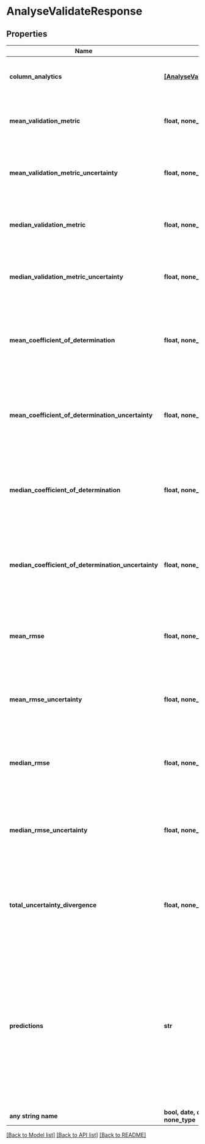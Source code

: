 # AnalyseValidateResponse


## Properties
Name | Type | Description | Notes
------------ | ------------- | ------------- | -------------
**column_analytics** | [**[AnalyseValidateResponseColumnAnalytics]**](AnalyseValidateResponseColumnAnalytics.md) | Information about the predictions in each column.  Each object in the array corresponds to a column and is ordered according to the order in the given dataset. | 
**mean_validation_metric** | **float, none_type** | Mean validation metric across all non-descriptor columns (R^2 for continuous and ordinal columns, MCC for categorical columns). Will be null if the validation metric for every column is null. | [optional] 
**mean_validation_metric_uncertainty** | **float, none_type** | Uncertainty in the mean validation metric across all non-descriptor columns (R^2 for continuous and ordinal columns, MCC for categorical columns). Will be null if the validation metric for every column is null. | [optional] 
**median_validation_metric** | **float, none_type** | Median validation metric across all non-descriptor columns (R^2 for continuous and ordinal columns, MCC for categorical columns). Will be null if the validation metric for every column is null. | [optional] 
**median_validation_metric_uncertainty** | **float, none_type** | Uncertainty in the median validation metric across all non-descriptor columns (R^2 for continuous and ordinal columns, MCC for categorical columns). Will be null if the validation metric for every column is null. | [optional] 
**mean_coefficient_of_determination** | **float, none_type** | Mean coefficient of determination across all non-descriptor columns. Will be null if the coefficient of determination for every column is null. Deprecated, see &#x60;meanValidationMetric&#x60; for information on the mean performance of columns across all columns | [optional] 
**mean_coefficient_of_determination_uncertainty** | **float, none_type** | Uncertainty in the mean coefficient of determination across all non-descriptor columns. Will be null if the coefficient of determination for every column is null. Deprecated, see &#x60;meanValidationMetricUncertainty&#x60; for information on the uncertainty of the mean performance across all columns | [optional] 
**median_coefficient_of_determination** | **float, none_type** | Median coefficient of determination across all non-descriptor columns. Will be null if the coefficient of determination for every column is null. Deprecated, see &#x60;medianValidationMetric&#x60; for information on the median performance of columns across all columns | [optional] 
**median_coefficient_of_determination_uncertainty** | **float, none_type** | Uncertainty in the median coefficient of determination across all non-descriptor columns. Will be null if the coefficient of determination for every column is null. Deprecated, see &#x60;medianValidationMetricUncertainty&#x60; for information on the median performance of columns across all columns | [optional] 
**mean_rmse** | **float, none_type** | Mean root mean squared error across all non-descriptor columns. Will be null if the RMSE for every column is null. Deprecated, see &#x60;meanValidationMetric&#x60; for information on the mean performance of columns across all columns | [optional] 
**mean_rmse_uncertainty** | **float, none_type** | Uncertainty in the mean root mean squared error across all non-descriptor columns. Will be null if the RMSE for every column is null. Deprecated, see &#x60;meanValidationMetricUncertainty&#x60; for information on the uncertainty of the performance across all columns | [optional] 
**median_rmse** | **float, none_type** | Median root mean squared error across all non-descriptor columns. Will be null if the RMSE for every column is null. Deprecated, see &#x60;medianValidationMetric&#x60; for information on the median performance of columns across all columns | [optional] 
**median_rmse_uncertainty** | **float, none_type** | Uncertainty in the median root mean squared error across all non-descriptor columns. Will be null if the RMSE for every column is null. Deprecated, see &#x60;medianValidationMetricUncertainty&#x60; for information on the median performance of columns across all columns | [optional] 
**total_uncertainty_divergence** | **float, none_type** | The root mean square of all non-descriptor&#39;s &#x60;uncertaintyDivergence&#x60;. An indication of the extent to which the uncertainty associated with those columns deviate from the expected distribution of uncertainties. Values closer to 0 indicate closer match with the expected uncertainty distribution across all columns. | [optional] 
**predictions** | **str** | Only appears if returnPredictions is true. A CSV string containing one column of row headers plus three blocks of equally sized columns:   * The first row contains the column headers if returnColumnHeaders was True in the request   * The first column contains the row headers   * The 1st third of columns after the row headers contains the original values.   * The 2nd third of columns after the row headers contains the predictions for the original values.  The column headers in this block are the column names prefixed by &#x60;predicted_&#x60;.   * The 3rd third of columns after the row headers contains the uncertainties for the predicted values.  The column headers in the block are the column names prefixed by &#x60;uncertainty_&#x60;  | [optional] 
**any string name** | **bool, date, datetime, dict, float, int, list, str, none_type** | any string name can be used but the value must be the correct type | [optional]

[[Back to Model list]](../README.md#documentation-for-models) [[Back to API list]](../README.md#documentation-for-api-endpoints) [[Back to README]](../README.md)


